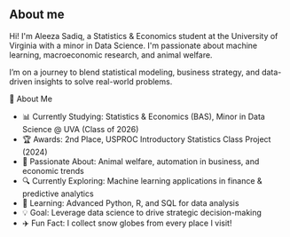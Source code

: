 ## About me

Hi! I'm Aleeza Sadiq, a Statistics & Economics student at the University of Virginia with a minor in Data Science. I'm passionate about machine learning, macroeconomic research, and animal welfare.

I’m on a journey to blend statistical modeling, business strategy, and data-driven insights to solve real-world problems.

🌟 About Me
- 📊 Currently Studying: Statistics & Economics (BAS), Minor in Data Science @ UVA (Class of 2026)
- 🏆 Awards: 2nd Place, USPROC Introductory Statistics Class Project (2024)
- 🐾 Passionate About: Animal welfare, automation in business, and economic trends
- 🔍 Currently Exploring: Machine learning applications in finance & predictive analytics
- 🧠 Learning: Advanced Python, R, and SQL for data analysis
- 💡 Goal: Leverage data science to drive strategic decision-making
- ✈️ Fun Fact: I collect snow globes from every place I visit!
